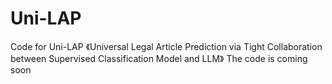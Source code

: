 # Uni-LAP
Code for Uni-LAP 《Universal Legal Article Prediction via Tight Collaboration between Supervised Classification Model and LLM》
The code is coming soon

